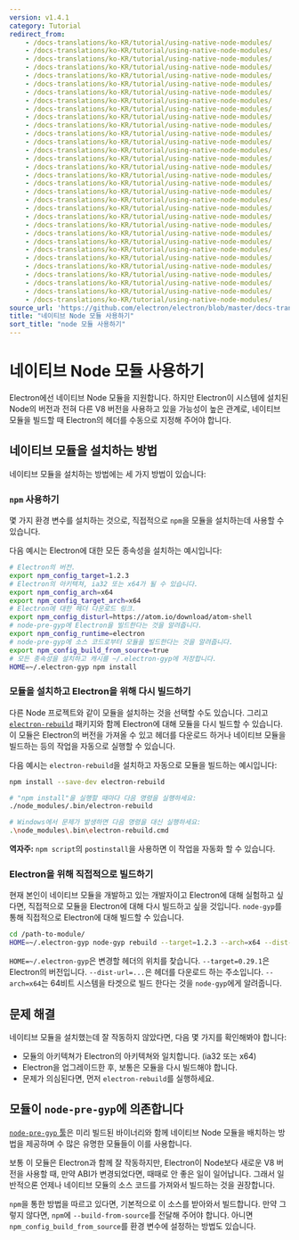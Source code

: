 ```yaml
---
version: v1.4.1
category: Tutorial
redirect_from:
    - /docs-translations/ko-KR/tutorial/using-native-node-modules/
    - /docs-translations/ko-KR/tutorial/using-native-node-modules/
    - /docs-translations/ko-KR/tutorial/using-native-node-modules/
    - /docs-translations/ko-KR/tutorial/using-native-node-modules/
    - /docs-translations/ko-KR/tutorial/using-native-node-modules/
    - /docs-translations/ko-KR/tutorial/using-native-node-modules/
    - /docs-translations/ko-KR/tutorial/using-native-node-modules/
    - /docs-translations/ko-KR/tutorial/using-native-node-modules/
    - /docs-translations/ko-KR/tutorial/using-native-node-modules/
    - /docs-translations/ko-KR/tutorial/using-native-node-modules/
    - /docs-translations/ko-KR/tutorial/using-native-node-modules/
    - /docs-translations/ko-KR/tutorial/using-native-node-modules/
    - /docs-translations/ko-KR/tutorial/using-native-node-modules/
    - /docs-translations/ko-KR/tutorial/using-native-node-modules/
    - /docs-translations/ko-KR/tutorial/using-native-node-modules/
    - /docs-translations/ko-KR/tutorial/using-native-node-modules/
    - /docs-translations/ko-KR/tutorial/using-native-node-modules/
    - /docs-translations/ko-KR/tutorial/using-native-node-modules/
    - /docs-translations/ko-KR/tutorial/using-native-node-modules/
    - /docs-translations/ko-KR/tutorial/using-native-node-modules/
    - /docs-translations/ko-KR/tutorial/using-native-node-modules/
    - /docs-translations/ko-KR/tutorial/using-native-node-modules/
    - /docs-translations/ko-KR/tutorial/using-native-node-modules/
    - /docs-translations/ko-KR/tutorial/using-native-node-modules/
    - /docs-translations/ko-KR/tutorial/using-native-node-modules/
    - /docs-translations/ko-KR/tutorial/using-native-node-modules/
    - /docs-translations/ko-KR/tutorial/using-native-node-modules/
    - /docs-translations/ko-KR/tutorial/using-native-node-modules/
    - /docs-translations/ko-KR/tutorial/using-native-node-modules/
    - /docs-translations/ko-KR/tutorial/using-native-node-modules/
    - /docs-translations/ko-KR/tutorial/using-native-node-modules/
    - /docs-translations/ko-KR/tutorial/using-native-node-modules/
source_url: 'https://github.com/electron/electron/blob/master/docs-translations/ko-KR/tutorial/using-native-node-modules.md'
title: "네이티브 Node 모듈 사용하기"
sort_title: "node 모듈 사용하기"
---
```


# 네이티브 Node 모듈 사용하기

Electron에선 네이티브 Node 모듈을 지원합니다. 하지만 Electron이 시스템에 설치된
Node의 버전과 전혀 다른 V8 버전을 사용하고 있을 가능성이 높은 관계로, 네이티브 모듈을
빌드할 때 Electron의 헤더를 수동으로 지정해 주어야 합니다.

## 네이티브 모듈을 설치하는 방법

네이티브 모듈을 설치하는 방법에는 세 가지 방법이 있습니다:

### `npm` 사용하기

몇 가지 환경 변수를 설치하는 것으로, 직접적으로 `npm`을 모듈을 설치하는데 사용할 수
있습니다.

다음 예시는 Electron에 대한 모든 종속성을 설치하는 예시입니다:

```bash
# Electron의 버전.
export npm_config_target=1.2.3
# Electron의 아키텍쳐, ia32 또는 x64가 될 수 있습니다.
export npm_config_arch=x64
export npm_config_target_arch=x64
# Electron에 대한 헤더 다운로드 링크.
export npm_config_disturl=https://atom.io/download/atom-shell
# node-pre-gyp에 Electron을 빌드한다는 것을 알려줍니다.
export npm_config_runtime=electron
# node-pre-gyp에 소스 코드로부터 모듈을 빌드한다는 것을 알려줍니다.
export npm_config_build_from_source=true
# 모든 종속성을 설치하고 캐시를 ~/.electron-gyp에 저장합니다.
HOME=~/.electron-gyp npm install
```

### 모듈을 설치하고 Electron을 위해 다시 빌드하기

다른 Node 프로젝트와 같이 모듈을 설치하는 것을 선택할 수도 있습니다. 그리고
[`electron-rebuild`][electron-rebuild] 패키지와 함께 Electron에 대해 모듈을 다시
빌드할 수 있습니다. 이 모듈은 Electron의 버전을 가져올 수 있고 헤더를 다운로드 하거나
네이티브 모듈을 빌드하는 등의 작업을 자동으로 실행할 수 있습니다.

다음 예시는 `electron-rebuild`을 설치하고 자동으로 모듈을 빌드하는 예시입니다:

```bash
npm install --save-dev electron-rebuild

# "npm install"을 실행할 때마다 다음 명령을 실행하세요:
./node_modules/.bin/electron-rebuild

# Windows에서 문제가 발생하면 다음 명령을 대신 실행하세요:
.\node_modules\.bin\electron-rebuild.cmd
```

**역자주:** `npm script`의 `postinstall`을 사용하면 이 작업을 자동화 할 수 있습니다.

### Electron을 위해 직접적으로 빌드하기

현재 본인이 네이티브 모듈을 개발하고 있는 개발자이고 Electron에 대해 실험하고 싶다면,
직접적으로 모듈을 Electron에 대해 다시 빌드하고 싶을 것입니다. `node-gyp`를 통해
직접적으로 Electron에 대해 빌드할 수 있습니다.

```bash
cd /path-to-module/
HOME=~/.electron-gyp node-gyp rebuild --target=1.2.3 --arch=x64 --dist-url=https://atom.io/download/atom-shell
```

`HOME=~/.electron-gyp`은 변경할 헤더의 위치를 찾습니다. `--target=0.29.1`은
Electron의 버전입니다. `--dist-url=...`은 헤더를 다운로드 하는 주소입니다.
`--arch=x64`는 64비트 시스템을 타겟으로 빌드 한다는 것을 `node-gyp`에게 알려줍니다.

## 문제 해결

네이티브 모듈을 설치했는데 잘 작동하지 않았다면, 다음 몇 가지를 확인해봐야 합니다:

* 모듈의 아키텍쳐가 Electron의 아키텍쳐와 일치합니다. (ia32 또는 x64)
* Electron을 업그레이드한 후, 보통은 모듈을 다시 빌드해야 합니다.
* 문제가 의심된다면, 먼저 `electron-rebuild`를 실행하세요.

## 모듈이 `node-pre-gyp`에 의존합니다

[`node-pre-gyp` 툴][node-pre-gyp]은 미리 빌드된 바이너리와 함께 네이티브 Node 모듈을
배치하는 방법을 제공하며 수 많은 유명한 모듈들이 이를 사용합니다.

보통 이 모듈은 Electron과 함께 잘 작동하지만, Electron이 Node보다 새로운 V8 버전을
사용할 때, 만약 ABI가 변경되었다면, 때때로 안 좋은 일이 일어납니다. 그래서 일반적으론
언제나 네이티브 모듈의 소스 코드를 가져와서 빌드하는 것을 권장합니다.

`npm`을 통한 방법을 따르고 있다면, 기본적으로 이 소스를 받아와서 빌드합니다. 만약
그렇지 않다면, `npm`에 `--build-from-source`를 전달해 주어야 합니다. 아니면
`npm_config_build_from_source`를 환경 변수에 설정하는 방법도 있습니다.

[electron-rebuild]: https://github.com/paulcbetts/electron-rebuild
[node-pre-gyp]: https://github.com/mapbox/node-pre-gyp

